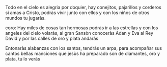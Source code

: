 Todo en el cielo es alegria por doquier,
hay conejitos, pajarillos y corderos
si amas a Cristo, podràs vivir junto con ellos
y con los niños de otros mundos tu jugaràs.

coro:
Hay miles de cosas tan hermosas
podràs ir a las estrellas
y con los angeles del cielo volaràs,
al gran Sansòn conoceràs
Adan y Eva al Rey David
y por las calles de oro y plata andaràs

Entonaràs alabanzas con los santos,
tendràs un arpa, para acompañar sus cantos
bellas manciones que jesùs ha preparado
son de diamantes, oro y plata, tu lo veràs